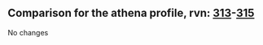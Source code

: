 ## Comparison for the athena profile, rvn: [313](https://github.com/PRO100KatYT/FortniteProfileRevisions/tree/main/profiles/athena/313%20athena.json)-[315](https://github.com/PRO100KatYT/FortniteProfileRevisions/tree/main/profiles/athena/315%20athena.json)

No changes
